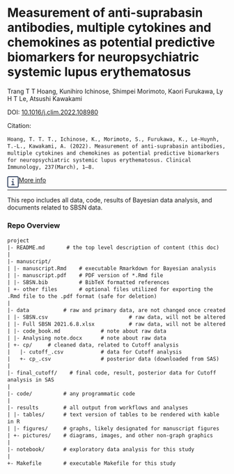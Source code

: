 # Measurement of anti-suprabasin antibodies, multiple cytokines and chemokines as potential predictive biomarkers for neuropsychiatric systemic lupus erythematosus

Trang T T Hoang, Kunihiro Ichinose, Shimpei Morimoto, Kaori Furukawa, Ly H T Le, Atsushi Kawakami  

DOI: [10.1016/j.clim.2022.108980](https://doi.org/10.1016/j.clim.2022.108980)  

Citation:  
```
Hoang, T. T. T., Ichinose, K., Morimoto, S., Furukawa, K., Le-Huynh, T.-L., Kawakami, A. (2022). Measurement of anti‑suprabasin antibodies, multiple cytokines and chemokines as potential predictive biomarkers for neuropsychiatric systemic lupus erythematosus. Clinical Immunology, 237(March), 1–8.
```

<img align="left" alt="R" width="26px" src="https://github.com/le-huynh/lehuynh.rbind.io/blob/main/static/img/loglo_info.png?raw=true" /> [More info](https://lehuynh.rbind.io/project/proj_npsle/post/)


-------------------

This repo includes all data, code, results of Bayesian data analysis, and documents related to SBSN data.

### Repo Overview

	project
	|- README.md       # the top level description of content (this doc)
	|
	|- manuscript/
	| |- manuscript.Rmd    # executable Rmarkdown for Bayesian analysis
	| |- manuscript.pdf    # PDF version of *.Rmd file
	| |- SBSN.bib          # BibTeX formatted references
	| +- other files       # optional files utilized for exporting the .Rmd file to the .pdf format (safe for deletion)
	|
	|- data           # raw and primary data, are not changed once created
	| |- SBSN.csv                          # raw data, will not be altered
	| |- Full SBSN 2021.6.8.xlsx           # raw data, will not be altered
	| |- code_book.md             # note about raw data
	| |- Analysing note.docx      # note about raw data
	| +- cp/     # cleaned data, related to Cutoff analysis
	|   |- cutoff_.csv            # data for Cutoff analysis
	|   +- cp_.csv                # posterior data (downloaded from SAS)
	|
	|- final_cutoff/    # final code, result, posterior data for Cutoff analysis in SAS
	|
	|- code/          # any programmatic code
	|
	|- results        # all output from workflows and analyses
	| |- tables/      # text version of tables to be rendered with kable in R
	| |- figures/     # graphs, likely designated for manuscript figures
	| +- pictures/    # diagrams, images, and other non-graph graphics
	|
	|- notebook/      # exploratory data analysis for this study
	|
	+- Makefile       # executable Makefile for this study

